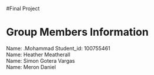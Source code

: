 #Final Project
# Group Members Information
  Name: .Mohammad Student_id: 100755461<br>
  Name: Heather Meatherall<br>
  Name: Simon Gotera Vargas<br>
  Name: Meron Daniel<br>
